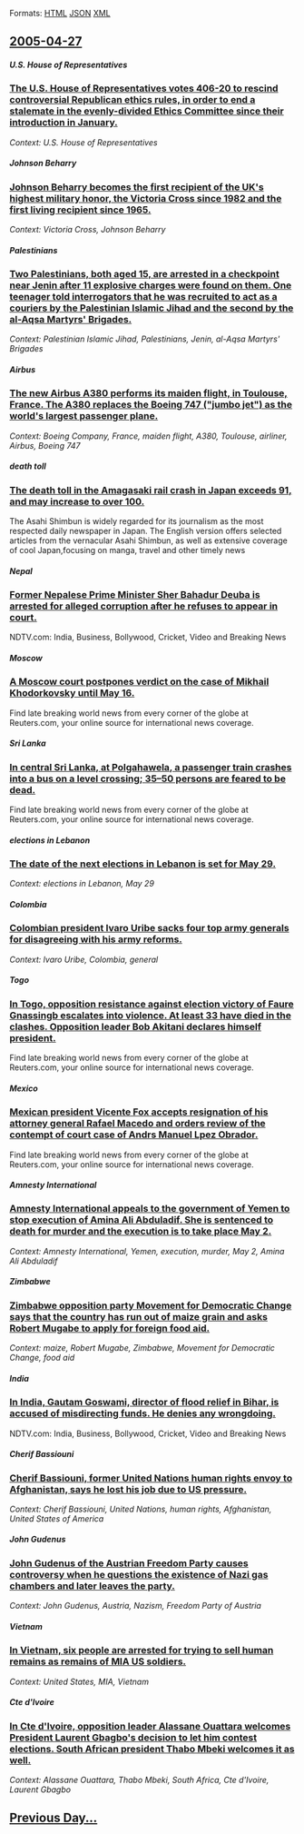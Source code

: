 
Formats: [HTML](2005/04/27/index.html)  [JSON](2005/04/27/index.json)  [XML](2005/04/27/index.xml)  

## [2005-04-27](/news/2005/04/27/index.md)

##### U.S. House of Representatives
### [ The U.S. House of Representatives votes 406-20 to rescind controversial Republican ethics rules, in order to end a stalemate in the evenly-divided Ethics Committee since their introduction in January. ](/news/2005/04/27/the-u-s-house-of-representatives-votes-406-20-to-rescind-controversial-republican-ethics-rules-in-order-to-end-a-stalemate-in-the-evenly.md)
_Context: U.S. House of Representatives_

##### Johnson Beharry
### [ Johnson Beharry becomes the first recipient of the UK's highest military honor, the Victoria Cross since 1982 and the first living recipient since 1965. ](/news/2005/04/27/johnson-beharry-becomes-the-first-recipient-of-the-uk-s-highest-military-honor-the-victoria-cross-since-1982-and-the-first-living-recipien.md)
_Context: Victoria Cross, Johnson Beharry_

##### Palestinians
### [ Two Palestinians, both aged 15, are arrested in a checkpoint near Jenin after 11 explosive charges were found on them. One teenager told interrogators that he was recruited to act as a couriers by the Palestinian Islamic Jihad and the second by the al-Aqsa Martyrs' Brigades. ](/news/2005/04/27/two-palestinians-both-aged-15-are-arrested-in-a-checkpoint-near-jenin-after-11-explosive-charges-were-found-on-them-one-teenager-told-in.md)
_Context: Palestinian Islamic Jihad, Palestinians, Jenin, al-Aqsa Martyrs' Brigades_

##### Airbus
### [ The new Airbus A380 performs its maiden flight, in Toulouse, France. The A380 replaces the Boeing 747 ("jumbo jet") as the world's largest passenger plane. ](/news/2005/04/27/the-new-airbus-a380-performs-its-maiden-flight-in-toulouse-france-the-a380-replaces-the-boeing-747-jumbo-jet-as-the-world-s-largest.md)
_Context: Boeing Company, France, maiden flight, A380, Toulouse, airliner, Airbus, Boeing 747_

##### death toll
### [ The death toll in the Amagasaki rail crash in Japan exceeds 91, and may increase to over 100. ](/news/2005/04/27/the-death-toll-in-the-amagasaki-rail-crash-in-japan-exceeds-91-and-may-increase-to-over-100.md)
The Asahi Shimbun is widely regarded for its journalism as the most respected daily newspaper in Japan. The English version offers selected articles from the vernacular Asahi Shimbun, as well as extensive coverage of cool Japan,focusing on manga, travel and other timely news

##### Nepal
### [ Former Nepalese Prime Minister Sher Bahadur Deuba is arrested for alleged corruption after he refuses to appear in court. ](/news/2005/04/27/former-nepalese-prime-minister-sher-bahadur-deuba-is-arrested-for-alleged-corruption-after-he-refuses-to-appear-in-court.md)
NDTV.com: India, Business, Bollywood, Cricket, Video and Breaking News

##### Moscow
### [ A Moscow court postpones verdict on the case of Mikhail Khodorkovsky until May 16. ](/news/2005/04/27/a-moscow-court-postpones-verdict-on-the-case-of-mikhail-khodorkovsky-until-may-16.md)
Find late breaking world news from every corner of the globe at Reuters.com, your online source for international news coverage.

##### Sri Lanka
### [ In central Sri Lanka, at Polgahawela, a passenger train crashes into a bus on a level crossing; 35&ndash;50 persons are feared to be dead. ](/news/2005/04/27/in-central-sri-lanka-at-polgahawela-a-passenger-train-crashes-into-a-bus-on-a-level-crossing-35-ndash-50-persons-are-feared-to-be-dead.md)
Find late breaking world news from every corner of the globe at Reuters.com, your online source for international news coverage.

##### elections in Lebanon
### [ The date of the next elections in Lebanon is set for May 29. ](/news/2005/04/27/the-date-of-the-next-elections-in-lebanon-is-set-for-may-29.md)
_Context: elections in Lebanon, May 29_

##### Colombia
### [ Colombian president lvaro Uribe sacks four top army generals for disagreeing with his army reforms. ](/news/2005/04/27/colombian-president-alvaro-uribe-sacks-four-top-army-generals-for-disagreeing-with-his-army-reforms.md)
_Context: lvaro Uribe, Colombia, general_

##### Togo
### [ In Togo, opposition resistance against election victory of Faure Gnassingb escalates into violence. At least 33 have died in the clashes. Opposition leader Bob Akitani declares himself president. ](/news/2005/04/27/in-togo-opposition-resistance-against-election-victory-of-faure-gnassingbe-escalates-into-violence-at-least-33-have-died-in-the-clashes.md)
Find late breaking world news from every corner of the globe at Reuters.com, your online source for international news coverage.

##### Mexico
### [ Mexican president Vicente Fox accepts resignation of his attorney general Rafael Macedo and orders review of the contempt of court case of Andrs Manuel Lpez Obrador. ](/news/2005/04/27/mexican-president-vicente-fox-accepts-resignation-of-his-attorney-general-rafael-macedo-and-orders-review-of-the-contempt-of-court-case-of.md)
Find late breaking world news from every corner of the globe at Reuters.com, your online source for international news coverage.

##### Amnesty International
### [ Amnesty International appeals to the government of Yemen to stop execution of Amina Ali Abduladif. She is sentenced to death for murder and the execution is to take place May 2. ](/news/2005/04/27/amnesty-international-appeals-to-the-government-of-yemen-to-stop-execution-of-amina-ali-abduladif-she-is-sentenced-to-death-for-murder-and.md)
_Context: Amnesty International, Yemen, execution, murder, May 2, Amina Ali Abduladif_

##### Zimbabwe
### [ Zimbabwe opposition party Movement for Democratic Change says that the country has run out of maize grain and asks Robert Mugabe to apply for foreign food aid. ](/news/2005/04/27/zimbabwe-opposition-party-movement-for-democratic-change-says-that-the-country-has-run-out-of-maize-grain-and-asks-robert-mugabe-to-apply-f.md)
_Context: maize, Robert Mugabe, Zimbabwe, Movement for Democratic Change, food aid_

##### India
### [ In India, Gautam Goswami, director of flood relief in Bihar, is accused of misdirecting funds. He denies any wrongdoing. ](/news/2005/04/27/in-india-gautam-goswami-director-of-flood-relief-in-bihar-is-accused-of-misdirecting-funds-he-denies-any-wrongdoing.md)
NDTV.com: India, Business, Bollywood, Cricket, Video and Breaking News

##### Cherif Bassiouni
### [ Cherif Bassiouni, former United Nations human rights envoy to Afghanistan, says he lost his job due to US pressure. ](/news/2005/04/27/cherif-bassiouni-former-united-nations-human-rights-envoy-to-afghanistan-says-he-lost-his-job-due-to-us-pressure.md)
_Context: Cherif Bassiouni, United Nations, human rights, Afghanistan, United States of America_

##### John Gudenus
### [ John Gudenus of the Austrian Freedom Party causes controversy when he questions the existence of Nazi gas chambers and later leaves the party. ](/news/2005/04/27/john-gudenus-of-the-austrian-freedom-party-causes-controversy-when-he-questions-the-existence-of-nazi-gas-chambers-and-later-leaves-the-par.md)
_Context: John Gudenus, Austria, Nazism, Freedom Party of Austria_

##### Vietnam
### [ In Vietnam, six people are arrested for trying to sell human remains as remains of MIA US soldiers. ](/news/2005/04/27/in-vietnam-six-people-are-arrested-for-trying-to-sell-human-remains-as-remains-of-mia-us-soldiers.md)
_Context: United States, MIA, Vietnam_

##### Cte d'Ivoire
### [ In Cte d'Ivoire, opposition leader Alassane Ouattara welcomes President Laurent Gbagbo's decision to let him contest elections. South African president Thabo Mbeki welcomes it as well. ](/news/2005/04/27/in-cote-d-ivoire-opposition-leader-alassane-ouattara-welcomes-president-laurent-gbagbo-s-decision-to-let-him-contest-elections-south-afri.md)
_Context: Alassane Ouattara, Thabo Mbeki, South Africa, Cte d'Ivoire, Laurent Gbagbo_

## [Previous Day...](/news/2005/04/26/index.md)

